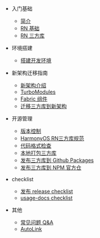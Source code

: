 <!-- _sidebar.md -->

- 入门基础

  - [简介](/zh-cn/README.md)
  - [RN 基础](/zh-cn/base.md)
  - [RN 三方库](/zh-cn/third-party.md)

- 环境搭建

  - [搭建开发环境](/zh-cn/environment.md)

- 新架构迁移指南

  - [新架构介绍](/zh-cn/new-architecture.md)
  - [TurboModules](/zh-cn/turbomodule.md)
  - [Fabric 组件](/zh-cn/fabric.md)
  - [迁移三方库到新架构](/zh-cn/migration.md)

- 开源管理

  - [版本控制](/zh-cn/version-control.md)
  - [HarmonyOS RN三方库规范](/zh-cn/specification.md)
  - [代码格式检查](/zh-cn/codelint.md)
  - [本地打包三方库](/zh-cn/tgz.md)
  - [发布三方库到 Github Packages](/zh-cn/github-package.md)
  - [发布三方库到 NPM 官方仓](/zh-cn/npm.md)

- checklist

  - [发布 release checklist](/zh-cn/repositories-release-checklist.md)
  - [usage-docs checklist](/zh-cn/usage-docs-checklist.md)

- 其他

  - [常见问题 Q&A](/zh-cn/qa.md)
  - [AutoLink](/zh-cn/autolink.md)
